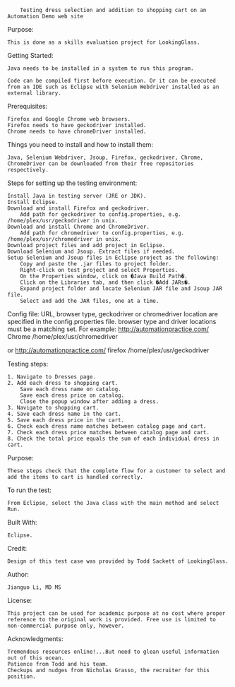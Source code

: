 		Testing dress selection and addition to shopping cart on an Automation Demo web site

Purpose: 

	This is done as a skills evaluation project for LookingGlass. 

Getting Started: 
	
	Java needs to be installed in a system to run this program. 

	Code can be compiled first before execution. Or it can be executed from an IDE such as Eclipse with Selenium Webdriver installed as an external library. 

Prerequisites: 

	Firefox and Google Chrome web browsers. 
	Firefox needs to have geckodriver installed. 
	Chrome needs to have chromeDriver installed. 

Things you need to install and how to install them: 

	Java, Selenium Webdriver, Jsoup, Firefox, geckodriver, Chrome, ChromeDriver can be downloaded from their free repositories respectively. 
	
Steps for setting up the testing environment: 

	Install Java in testing server (JRE or JDK). 
	Install Eclipse. 
	Download and install Firefox and geckodriver. 
		Add path for geckodriver to config.properties, e.g. /home/plex/usr/geckodriver in unix. 
	Download and install Chrome and ChromeDriver. 
		Add path for chromedriver to config.properties, e.g. /home/plex/usr/chromedriver in unix. 
	Download project files and add project in Eclipse. 
	Download Selenium and Jsoup. Extract files if needed. 
	Setup Selenium and Jsoup files in Eclipse project as the following: 
		Copy and paste the .jar files to project folder. 
		Right-click on test project and select Properties.
		On the Properties window, click on �Java Build Path�.
		Click on the Libraries tab, and then click �Add JARs�. 
		Expand project folder and locate Selenium JAR file and Jsoup JAR file.  
		Select and add the JAR files, one at a time.	

Config file: 
	URL, browser type, geckodriver or chromedriver location are specified in the config.properties file. browser type and driver locations must be a matching set. For example:
http://automationpractice.com/ 
Chrome
/home/plex/usr/chromedriver	 

or 
http://automationpractice.com/
firefox
/home/plex/usr/geckodriver
	
Testing steps: 

	1. Navigate to Dresses page. 
	2. Add each dress to shopping cart. 
		Save each dress name on catalog. 
		Save each dress price on catalog. 
		Close the popup window after adding a dress. 
	3. Navigate to shopping cart. 
	4. Save each dress name in the cart.
	5. Save each dress price in the cart.
	6. Check each dress name matches between catalog page and cart. 
	7. Check each dress price matches between catalog page and cart. 
	8. Check the total price equals the sum of each individual dress in cart. 

Purpose: 
	
	These steps check that the complete flow for a customer to select and add the items to cart is handled correctly. 

To run the test: 

	From Eclipse, select the Java class with the main method and select Run. 

Built With: 

	Eclipse. 

Credit: 

	Design of this test case was provided by Todd Sackett of LookingGlass. 
	
Author: 

	Jianguo Li, MD MS

License: 

	This project can be used for academic purpose at no cost where proper reference to the original work is provided. Free use is limited to non-commercial purpose only, however. 

Acknowledgments: 

	Tremendous resources online!...But need to glean useful information out of this ocean. 
	Patience from Todd and his team. 
	Checkups and nudges from Nicholas Grasso, the recruiter for this position. 